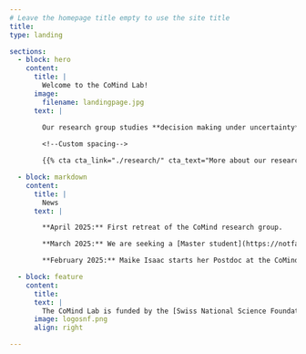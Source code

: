 ```yaml
---
# Leave the homepage title empty to use the site title
title:
type: landing

sections:
  - block: hero
    content:
      title: |
        Welcome to the CoMind Lab!
      image:
        filename: landingpage.jpg
      text: |
        
        Our research group studies **decision making under uncertainty**, such as in the emergency room, to provide a clearer understanding of how decision-making in medical diagnostics and other high-risk areas can be improved.

        <!--Custom spacing-->

        {{% cta cta_link="./research/" cta_text="More about our research →" %}}

  - block: markdown
    content:
      title: |
        News
      text: |

        **April 2025:** First retreat of the CoMind research group.

        **March 2025:** We are seeking a [Master student](https://notfallmedizin.insel.ch/fileadmin/Notfallzentrum/PDF_Dokumente/Forschung_Div._PDF_Dokumente/Ausschreibung_Masterarbeit_Ethnographie_CoMind_Lab.pdf) for our ethnographic study and a [PhD student](https://notfallmedizin.insel.ch/fileadmin/Notfallzentrum/PDF_Dokumente/Forschung_Div._PDF_Dokumente/CoMind_PhD_student_1.pdf) for our experimental work.

        **February 2025:** Maike Isaac starts her Postdoc at the CoMind Lab. Mara Hofer and Theresa Halbritter join the research group as research assistants.

  - block: feature
    content:
      title: 
      text: |
        The CoMind Lab is funded by the [Swiss National Science Foundation (SNSF)](https://snf.ch) with a Starting Grant to Prof. Dr. Juliane Kämmer (project number [TMSGI1_218047](https://data.snf.ch/grants/grant/218047)). The lab is part of the [Diagnostic Quality Lab](http://dxq.ch/) at the [Department of Emergency Medicine](https://notfallmedizin.insel.ch/de/lehre-und-forschung/forschungsschwerpunkte-und-gruppen/diagnostic-quality-lab) at the [University of Bern](https://unibe.ch), Switzerland.
      image: logosnf.png 
      align: right

---
```

